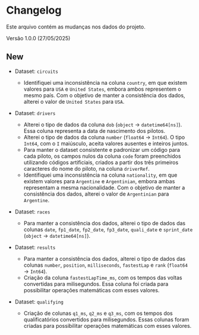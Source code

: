 # Changelog
Este arquivo contém as mudanças nos dados do projeto.

Versão 1.0.0 (27/05/2025)
## New
- Dataset: `circuits`
  - Identifiquei uma inconsistência na coluna `country`, em que existem valores para `USA` e `United States`, embora ambos representem o mesmo país. Com o objetivo de manter a consistência dos dados, alterei o valor de `United States` para `USA`.


- Dataset: `drivers`
  - Alterei o tipo de dados da coluna `dob` (`object` → `datetime64[ns]`). Essa coluna representa a data de nascimento dos pilotos.
  - Alterei o tipo de dados da coluna `number` (`float64` → `Int64`). O tipo `Int64`, com o `I` maiúsculo, aceita valores ausentes e inteiros juntos.
  - Para manter o dataset consistente e padronizar um código para cada piloto, os campos nulos da coluna `code` foram preenchidos utilizando códigos artificiais, criados a partir dos três primeiros caracteres do nome do piloto, na coluna `driverRef`. 
  - Identifiquei uma inconsistência na coluna `nationality`, em que existem valores para `Argentine` e `Argentinian`, embora ambas representam a mesma nacionalidade. Com o objetivo de manter a consistência dos dados, alterei o valor de `Argentinian` para `Argentine`.


- Dataset: `races`
  - Para manter a consistência dos dados, alterei o tipo de dados das colunas `date`, `fp1_date`, `fp2_date`, `fp3_date`, `quali_date` e `sprint_date` (`object` → `datetime64[ns]`).


- Dataset: `results`
  - Para manter a consistência dos dados, alterei o tipo de dados das colunas `number`, `position`, `milliseconds`, `fastestLap` e `rank` (`float64` → `Int64`).
  - Criação da coluna `fastestLapTime_ms`, com os tempos das voltas convertidas para milisegundos. Essa coluna foi criada para possibilitar operações matemáticas com esses valores.


- Dataset: `qualifying`
  - Criação de colunas `q1_ms`, `q2_ms` e `q3_ms`, com os tempos dos qualificatórios convertidos para milisegundos. Essas colunas foram criadas para possibilitar operações matemáticas com esses valores.